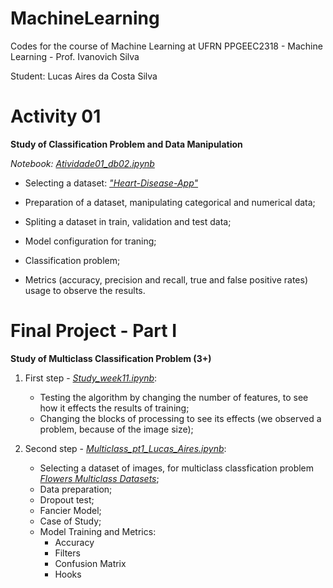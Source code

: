 # MachineLearning
Codes for the course of Machine Learning at UFRN
PPGEEC2318 - Machine Learning - Prof. Ivanovich Silva

Student: Lucas Aires da Costa Silva

# Activity 01
**Study of Classification Problem and Data Manipulation**

*Notebook: [Atividade01_db02.ipynb](https://github.com/aireslucas/MachineLearning/blob/main/Atividade01_db02.ipynb)*

  + Selecting a dataset: *["Heart-Disease-App"](https://github.com/maxim-eyengue/Heart-Disease-App)*
  
  + Preparation of a dataset, manipulating categorical and numerical data;
  
  + Spliting a dataset in train, validation and test data;

  + Model configuration for traning;
  
  + Classification problem;
  
  + Metrics (accuracy, precision and recall, true and false positive rates) usage to observe the results.

# Final Project - Part I
**Study of Multiclass Classification Problem (3+)**

  1) First step - *[Study_week11.ipynb](https://github.com/aireslucas/MachineLearning/blob/main/Study_week11.ipynb)*:
     + Testing the algorithm by changing the number of features, to see how it effects the results of training;
     + Changing the blocks of processing to see its effects (we observed a problem, because of the image size);
     
  2) Second step - *[Multiclass_pt1_Lucas_Aires.ipynb](https://github.com/aireslucas/MachineLearning/blob/main/Multiclass_pt1_Lucas_Aires.ipynb)*:
     + Selecting a dataset of images, for multiclass classfication problem *[Flowers Multiclass Datasets](https://www.kaggle.com/datasets/alsaniipe/flowers-multiclass-datasets)*;
     + Data preparation;
     + Dropout test;
     + Fancier Model;
     + Case of Study;
     + Model Training and Metrics:
       + Accuracy
       + Filters 
       + Confusion Matrix
       + Hooks 

